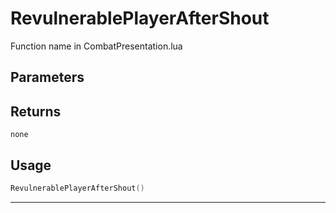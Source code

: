 # RevulnerablePlayerAfterShout

Function name in CombatPresentation.lua

## Parameters

## Returns

`none`

## Usage

```lua
RevulnerablePlayerAfterShout()
```

---
